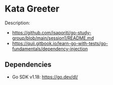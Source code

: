 
# Kata Greeter
Description: 
* https://github.com/isaporiti/go-study-group/blob/main/session1/README.md
* https://quii.gitbook.io/learn-go-with-tests/go-fundamentals/dependency-injection

## Dependencies
* Go SDK v1.18: https://go.dev/dl/
